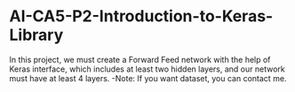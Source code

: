 # AI-CA5-P2-Introduction-to-Keras-Library
In this project, we must create a Forward Feed network with the help of Keras interface, which includes at least two hidden layers, and our network must have at least 4 layers.
-Note: If you want dataset, you can contact me.
